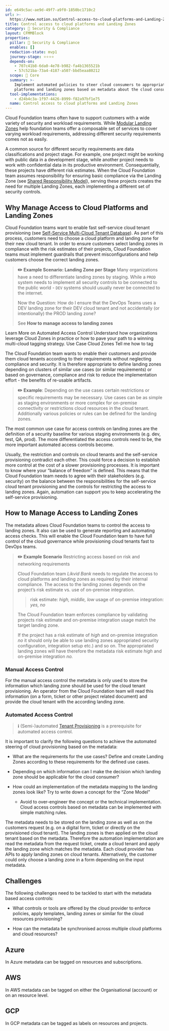 ```yaml
---
id: e649c5ac-ae9d-49f7-a9f0-1850bc1710c2
url: >-
  https://www.notion.so/Control-access-to-cloud-platforms-and-Landing-Zones-e649c5acae9d49f7a9f01850bc1710c2
title: Control access to cloud platforms and Landing Zones
category: 🔖 Security & Compliance
layout: CFMMBlock
properties:
  pillar: 🔖 Security & Compliance
  enables: []
  redaction-state: mvp1
  journey-stage: ⭐️⭐️⭐️⭐️
  depends-on:
    - 707c41b8-6da0-4e78-b982-fa4b1365521b
    - 57c521ba-73a4-4187-a507-bbd5eaa80212
  scope: 🏢 Core
  summary: >-
    Implement automated policies to steer cloud consumers to appropriate cloud
    platforms and landing zones based on metadata about the cloud consumer.
  tool-implementations:
    - d24b4c3a-1f97-4426-8999-f82a97bf1e75
  name: Control access to cloud platforms and Landing Zones
---
```


Cloud Foundation teams often have to support customers with a wide variety of security and workload requirements. While [Modular Landing Zones](/maturity-model/tenant-management/modular-landing-zones.md) help foundation teams offer a composable set of services to cover varying workload requirements, addressing different security requirements comes not as easily.

A common source for different security requirements are data classifications and project stage. For example, one project might be working with public data in a development stage, while another project needs to work with confidential data in its productive environment. Consequentially, these projects have different risk estimates. When the Cloud Foundation team assumes responsibility for ensuring basic compliance via the Landing Zone (see [Shared Responsibility Model](/maturity-model/security-and-compliance/shared-responsibility-model.md)), serving these projects creates the need for multiple Landing Zones, each implementing a different set of security controls.

## Why Manage Access to Cloud Platforms and Landing Zones

Cloud Foundation teams want to enable fast self-service cloud tenant provisioning (see [Self-Service Multi-Cloud Tenant Database](/maturity-model/tenant-management/self-service-multi-cloud-tenant-database.md)). As part of this process, customers need to choose a cloud platform and landing zone for their new cloud tenant. In order to ensure customers select landing zones in compliance with the risk estimates of their projects, Cloud Foundation teams must implement guardrails that prevent misconfigurations and help customers choose the correct landing zones.

> **✏️** **Example Scenario: Landing Zone per Stage**
> Many organizations have a need to differentiate landing zones by staging. While a `PROD` system needs to implement all security controls to be connected to the public world - `DEV` systems should usually never be connected to the internet. 
> 
> Now the Question: How do I ensure that the DevOps Teams uses a DEV landing zone for their DEV cloud tenant and not accidentally (or intentionally) the PROD landing zone?
> 
> See **How to manage access to landing zones**



<!--notion-markdown-cms:raw-->
<CallToAction>
  <CtaHeader>Learn More on Automated Access Control</CtaHeader>
  <CtaText>Understand how organizations leverage Cloud Zones in practice or how to pave your path to a winning multi-cloud tagging strategy.</CtaText>
  <CtaButton class="btn-primary" url="https://www.meshcloud.io/use-case-cloud-zones/">Use Case Cloud Zones</CtaButton>
  <CtaButton class="btn-secondary" url="https://www.meshcloud.io/2020/10/27/your-path-to-a-winning-multi-cloud-tagging-strategy/">Tell me how to tag</CtaButton>
</CallToAction>

The Cloud Foundation team wants to enable their customers and provide them cloud tenants according to their requirements without neglecting compliance and security. It is therefore appropriate to define landing zones depending on clusters of similar use cases (or similar requirements) or based on governance, compliance and risk to reduce the implementation effort - the benefits of re-usable artifacts.

> **✏️** **Example**:
> Depending on the use cases certain restrictions or specific requirements may be necessary. 
> Use cases can be as simple as staging environments or more complex for on-premise connectivity or restrictions cloud resources in the cloud tenant. Additionally various policies or rules can be defined for the landing zones.

The most common use case for access controls on landing zones are the definition of a security baseline for various staging environments (e.g. dev, test, QA, prod). The more differentiated the access controls need to be, the more important automated access controls become.

Usually, the restriction and controls on cloud tenants and the self-service provisioning contradict each other. This could force a decision to establish more control at the cost of a slower provisioning processes. It is important to know where your “balance of freedom” is defined. This means that the Cloud Foundation team needs to agree with their stakeholders (e.g. security) on the balance between the responsibilities for the self-service cloud tenant provisioning and the controls for restricting the access to landing zones. Again, automation can support you to keep accelerating the self-service provisioning.

## How to Manage Access to Landing Zones

The metadata allows Cloud Foundation teams to control the access to landing zones. It also can be used to generate reporting and automating access checks. This will enable the Cloud Foundation team to have full control of the cloud governance while provisioning cloud tenants fast to DevOps teams.

> **✏️** **Example Scenario**
> Restricting access based on risk and networking requirements
> 
> Cloud Foundation team *Likvid Bank* needs to regulate the access to cloud platforms and landing zones as required by their internal compliance.
> The access to the landing zones depends on the project’s risk estimate vs. use of on-premise integration.
> > risk estimate: *high, middle, low*
> > usage of on-premise integration: *yes, no*
> 
> The Cloud Foundation team enforces compliance by validating projects risk estimate and on-premise integration usage match the target landing zone.
> 
> If the project has a risk estimate of *high* and on-premise integration *no* it should only be able to use landing zones appropriated security configuration, integration setup etc.) and so on. The appropriated landing zones will have therefore the metadata risk estimate *high* and on-premise integration *no.*

### Manual Access Control

For the manual access control the metadata is only used to store the information which landing zone should be used for the cloud tenant provisioning. An operator from the Cloud Foundation team will read this information (on a form, ticket or other project related document) and provide the cloud tenant with the according landing zone.

### Automated Access Control

> **ℹ️** (Semi-)automated [Tenant Provisioning](/maturity-model/tenant-management/tenant-provisioning.md) is a prerequisite for automated access control.

It is important to clarify the following questions to achieve the automated steering of cloud provisioning based on the metadata:

- What are the requirements for the use cases? Define and create Landing Zones according to these requirements for the defined use cases.

- Depending on which information can I make the decision which landing zone should be applicable for the cloud consumer?

- How could an implementation of the metadata mapping to the landing zones look like? Try to write down a concept for the “Zone Model”

    - Avoid to over-engineer the concept or the technical implementation. Cloud access controls based on metadata can be implemented with simple matching rules.

The metadata needs to be stored on the landing zone as well as on the customers request (e.g. on a digital form, ticket or directly on the provisioned cloud tenant). The landing zones is then applied on the cloud tenant based on the metadata. 
Therefore the automation implementation are read the metadata from the request ticket, create a cloud tenant and apply the landing zone which matches the metadata. Each cloud provider has APIs to apply landing zones on cloud tenants.
Alternatively, the customer could only choose a landing zone in a form depending on the input metadata.

## Challenges

The following challenges need to be tackled to start with the metadata based access controls:

- What controls or tools are offered by the cloud provider to enforce policies, apply templates, landing zones or similar for the cloud resources provisioning?

- How can the metadata be synchronised across multiple cloud platforms and cloud resources?

## Azure

In Azure metadata can be tagged on resources and subscriptions.

## AWS

In AWS metadata can be tagged on either the Organisational (account) or on an resource level.

## GCP

In GCP metadata can be tagged as labels on resources and projects.

